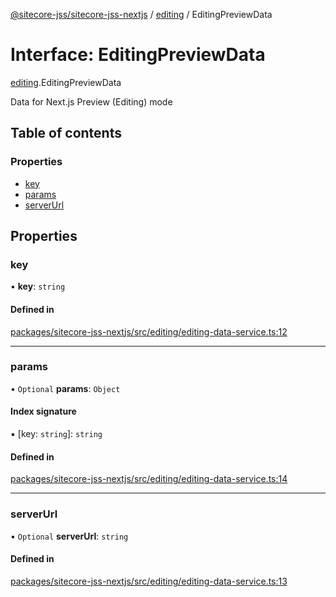 [@sitecore-jss/sitecore-jss-nextjs](../README.md) / [editing](../modules/editing.md) / EditingPreviewData

# Interface: EditingPreviewData

[editing](../modules/editing.md).EditingPreviewData

Data for Next.js Preview (Editing) mode

## Table of contents

### Properties

- [key](editing.EditingPreviewData.md#key)
- [params](editing.EditingPreviewData.md#params)
- [serverUrl](editing.EditingPreviewData.md#serverurl)

## Properties

### key

• **key**: `string`

#### Defined in

[packages/sitecore-jss-nextjs/src/editing/editing-data-service.ts:12](https://github.com/Sitecore/jss/blob/f4a52d996/packages/sitecore-jss-nextjs/src/editing/editing-data-service.ts#L12)

___

### params

• `Optional` **params**: `Object`

#### Index signature

▪ [key: `string`]: `string`

#### Defined in

[packages/sitecore-jss-nextjs/src/editing/editing-data-service.ts:14](https://github.com/Sitecore/jss/blob/f4a52d996/packages/sitecore-jss-nextjs/src/editing/editing-data-service.ts#L14)

___

### serverUrl

• `Optional` **serverUrl**: `string`

#### Defined in

[packages/sitecore-jss-nextjs/src/editing/editing-data-service.ts:13](https://github.com/Sitecore/jss/blob/f4a52d996/packages/sitecore-jss-nextjs/src/editing/editing-data-service.ts#L13)
